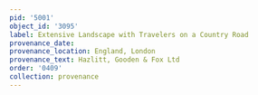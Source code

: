 ```yaml
---
pid: '5001'
object_id: '3095'
label: Extensive Landscape with Travelers on a Country Road
provenance_date:
provenance_location: England, London
provenance_text: Hazlitt, Gooden & Fox Ltd
order: '0409'
collection: provenance
---
```

